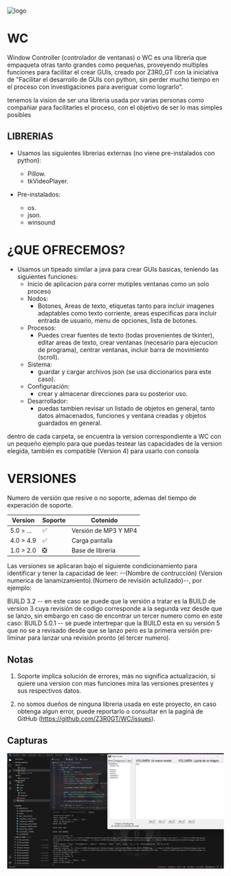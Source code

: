![logo](logo.png)

# WC
Window Controller (controlador de ventanas) o WC es una libreria que empaqueta otras tanto grandes como pequeñas, proveyendo multiples funciones para facilitar el crear GUIs, creado por
Z3R0_GT con la iniciativa de "Facilitar el desarrollo de GUIs con python, sin perder mucho tiempo en el proceso con investigaciones para averiguar como lograrlo".

tenemos la vision de ser una libreria usada por varias personas como compañiar para facilitarles el proceso, con el objetivo de ser lo mas simples posibles

## LIBRERIAS
- Usamos las siguientes librerias externas (no viene pre-instalados con python):
    - Pillow.
    - tkVideoPlayer.

- Pre-instalados:
    - os.
    - json.
    - winsound

# ¿QUE OFRECEMOS?

- Usamos un tipeado similar a java para crear GUIs basicas, teniendo las siguientes funciones:
    - Inicio de aplicacion para correr mutiples ventanas como un solo proceso
    - Nodos:
        - Botones, Areas de texto, etiquetas tanto para incluir imagenes adaptables como texto corriente, areas especificas para incluir entrada de usuario, menu de opciones, lista de botones.
    - Procesos:
        - Puedes crear fuentes de texto (todas provenientes de tkinter), editar areas de texto, crear ventanas (necesario para ejecucion de programa), centrar ventanas, incluir barra de movimiento (scroll).
    - Sistema:
        - guardar y cargar archivos json (se usa diccionarios para este caso).
    - Configuración:
        - crear y almacenar direcciones para su posterior uso.
    - Desarrollador:
        - puedas tambien revisar un listado de objetos en general, tanto datos almacenados, funciones y ventana creadas y objetos guardados en general.

dentro de cada carpeta, se encuentra la version correspondiente a WC con un pequeño ejemplo para que puedas testear las capacidades de la version elegida, también es compatible (Version 4) para usarlo con consola

# VERSIONES
Numero de versión que resive o no soporte, ademas del tiempo de experación de soporte.

| Version    | Soporte                       | Cotenido               |
| -------    | ------------------            | ---------              |
| 5.0 > ...  | :white_check_mark:            |Versión de MP3 Y MP4    |
| 4.0 > 4.9  | :white_check_mark:            |Carga pantalla          |
| 1.0 > 2.0  | :negative_squared_cross_mark: |Base de libreria        |

Las versiones se aplicaran bajo el siguiente condicionamiento para identificar y tener la capacidad de leer:
--(Nombre de contrucción) (Version numerica de lanamizamiento).(Número de revisión actulizado)--, por ejemplo: 

BUILD 3.2   -- en este caso se puede que la versión a tratar es la BUILD de version 3 cuya revisión de codigo corresponde a la segunda vez desde que se lanzo, sin embargo en caso de encontrar un tercer numero como en este caso: 
BUILD 5.0.1 -- se puede intertrepar que la BUILD esta en su versión 5 que no se a revisado desde que se lanzo pero es la primera versión pre-liminar para lanzar una revisión pronto (el tercer numero).

## Notas

1. Soporte implica solución de errores, más no significa actualización, si quiere una version con mas funciones mira las versiones presentes y sus respectivos datos.

2. no somos dueños de ninguna libreria usada en este proyecto, en caso obtenga algun error, puede reportarlo o consultar en la paginá de GitHub (https://github.com/Z3R0GT/WC/issues).

## Capturas

<img src="https://github.com/Z3R0GT/WC/blob/main/Screenshot/ExampleCode.png">

